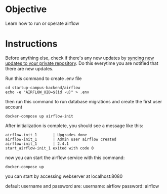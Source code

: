 # Objective

Learn how to run or operate airflow

# Instructions
Before anything else, check if there's any new updates by [syncing new updates to your private repository](https://gitlab.com/startupcampus.be/startup-campus-backend#sync-repository). Do this everytime you are notified that there are new updates.

Run this command to create .env file 
```
cd startup-campus-backend/airflow
echo -e "AIRFLOW_UID=$(id -u)" > .env
```

then run this command to run database migrations and create the first user account
```
docker-compose up airflow-init
```

After initialization is complete, you should see a message like this:

```
airflow-init_1       | Upgrades done
airflow-init_1       | Admin user airflow created
airflow-init_1       | 2.4.1
start_airflow-init_1 exited with code 0
```

now you can start the airflow service with this command:
```
docker-compose up
```

you can start by accessing webserver at localhost:8080

default username and password are:
username: airflow
password: airflow


